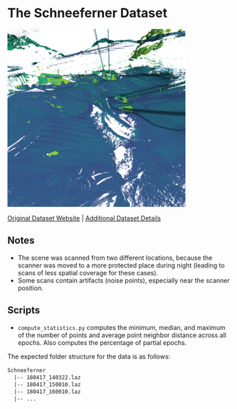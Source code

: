 # The Schneeferner Dataset

<img src="./../../images/Schneeferner.png" width="400"/>

[Original Dataset Website](https://doi.pangaea.de/10.1594/PANGAEA.941550) | [Additional Dataset Details](https://hpicgs.github.io/multi-temporal-point-cloud-datasets-survey/details/Schneeferner)

## Notes
  - The scene was scanned from two different locations, because the scanner was moved to a more protected place during night (leading to scans of less spatial coverage for these cases).
  - Some scans contain artifacts (noise points), especially near the scanner position.

## Scripts
* `compute_statistics.py` computes the minimum, median, and maximum of the number of points and average point neighbor distance across all epochs. Also computes the percentage of partial epochs.

The expected folder structure for the data is as follows:

```
Schneeferner
  |-- 180417_140322.laz
  |-- 180417_150010.laz
  |-- 180417_160010.laz
  |-- ...
```